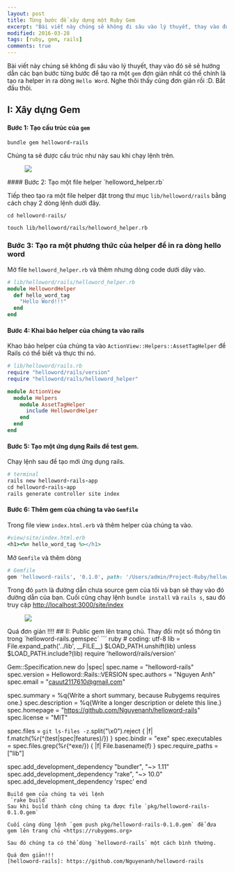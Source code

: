 ```yaml
---
layout: post
title: Từng bước để xây dựng một Ruby Gem
excerpt: "Bài viết này chúng sẽ không đi sâu vào lý thuyết, thay vào đó sẽ sẽ hướng dẫn các bạn bước từng bước để tạo ra một gem đơn giản nhất có thể chính là tạo ra helper in ra dòng Hello Word. Nghe thôi thấy cũng đơn giản rồi :D. Bắt đầu thôi."
modified: 2016-03-28
tags: [ruby, gem, rails]
comments: true
---
```

Bài viết này chúng sẽ không đi sâu vào lý thuyết, thay vào đó sẽ sẽ hướng dẫn các bạn bước từng bước để tạo ra một `gem` đơn giản nhất có thể chính là tạo ra helper in ra dòng `Hello Word`. Nghe thôi thấy cũng đơn giản rồi :D. Bắt đầu thôi.

## I: Xây dựng Gem

#### Bước 1: Tạo cấu trúc của `gem`

``` ruby
bundle gem helloword-rails
```
Chúng ta sẽ được cấu trúc như này sau khi chạy lệnh trên.
<figure>
	<img src="https://cloud.githubusercontent.com/assets/7424863/14407550/b8d384a2-fef7-11e5-82af-1bb2a7cbc944.png"></a>
</figure>
#### Bước 2: Tạo một file helper `helloword_helper.rb`

Tiếp theo tạo ra một file helper đặt trong thư mục `lib/helloword/rails` bằng cách chạy 2 dòng lệnh dưới đây.

`cd helloword-rails/`

`touch lib/helloword/rails/helloword_helper.rb`

### Bước 3: Tạo ra một phương thức của helper để in ra dòng hello word

Mở file `helloword_helper.rb` và thêm nhưng dòng code dưới dây vào.

``` ruby
# lib/helloword/rails/helloword_helper.rb
module HellowordHelper
  def hello_word_tag
    "Hello Word!!!"
  end
end
```
#### Bước 4: Khai báo helper của chúng ta vào rails
Khao báo helper của chúng ta vào `ActionView::Helpers::AssetTagHelper` để Rails có thể biết và thực thi nó.

``` ruby
# lib/helloword/rails.rb
require "helloword/rails/version"
require "helloword/rails/helloword_helper"

module ActionView
  module Helpers
    module AssetTagHelper
      include HellowordHelper
    end
  end
end
```
#### Bước 5: Tạo một ứng dụng Rails để test gem.
Chạy lệnh sau để tạo mới ứng dụng rails.

``` ruby
# terminal
rails new helloword-rails-app
cd helloword-rails-app
rails generate controller site index
```

#### Bước 6: Thêm gem của chúng ta vào `Gemfile`
Trong file view `index.html.erb` và thêm helper của chúng ta vào.

``` ruby
#view/site/index.html.erb
<h1><%= hello_word_tag %></h1>

```
Mở `Gemfile` và thêm dòng

``` ruby
# Gemfile
gem 'helloword-rails', '0.1.0', path: '/Users/admin/Project-Ruby/helloword-rails/'
```

Trong đó `path` là đường dẫn chưa source gem của tôi và bạn sẽ thay vào đó đường dẫn của bạn.
Cuối cũng chạy lệnh `bundle install` và `rails s`, sau đó truy cập <http://localhost:3000/site/index>
<figure>
	<img src="https://cloud.githubusercontent.com/assets/7424863/14407815/663ffd2a-ff00-11e5-818c-2e6716c65e45.png"></a>
</figure>
Quá đơn giản !!!!
## II: Public gem lên trang chủ.
Thay đổi một số thông tin trong `helloword-rails.gemspec`
``` ruby
# coding: utf-8
lib = File.expand_path('../lib', __FILE__)
$LOAD_PATH.unshift(lib) unless $LOAD_PATH.include?(lib)
require 'helloword/rails/version'

Gem::Specification.new do |spec|
  spec.name          = "helloword-rails"
  spec.version       = Helloword::Rails::VERSION
  spec.authors       = "Nguyen Anh"
  spec.email         = "cauut2117610@gmail.com"

  spec.summary       = %q{Write a short summary, because Rubygems requires one.}
  spec.description   = %q{Write a longer description or delete this line.}
  spec.homepage      = "https://github.com/Nguyenanh/helloword-rails"
  spec.license       = "MIT"


  spec.files         = `git ls-files -z`.split("\x0").reject { |f| f.match(%r{^(test|spec|features)/}) }
  spec.bindir        = "exe"
  spec.executables   = spec.files.grep(%r{^exe/}) { |f| File.basename(f) }
  spec.require_paths = ["lib"]

  spec.add_development_dependency "bundler", "~> 1.11"
  spec.add_development_dependency "rake", "~> 10.0"
  spec.add_development_dependency 'rspec'
end
```
Build gem của chúng ta với lệnh
 `rake build`
Sau khi build thành công chúng ta được file `pkg/helloword-rails-0.1.0.gem`

Cuối cùng dùng lệnh `gem push pkg/helloword-rails-0.1.0.gem` để đưa gem lên trang chủ <https://rubygems.org>

Sau đó chúng ta có thể dùng `helloword-rails` một cách bình thường.

Quá đơn giản!!!
[helloword-rails]: https://github.com/Nguyenanh/helloword-rails
